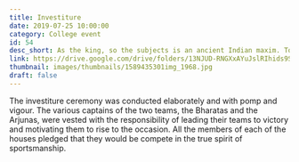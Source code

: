 ```yaml
---
title: Investiture
date: 2019-07-25 10:00:00
category: College event
id: 54
desc_short: As the king, so the subjects is an ancient Indian maxim. To carve leaders who can create, build & co-ordinate a team is the essence of the Investiture ceremony.
link: https://drive.google.com/drive/folders/13NJUD-RNGXxAYuJslRIhids9ShHR4L54
thumbnail: images/thumbnails/1589435301img_1968.jpg
draft: false
---
```


The investiture ceremony was conducted elaborately and with pomp and vigour. The various captains of the two teams, the Bharatas and the Arjunas, were vested with the responsibility of leading their teams to victory and motivating them to rise to the occasion. All the members of each of the houses pledged that they would be compete in the true spirit of sportsmanship.